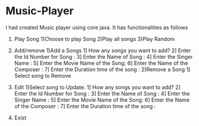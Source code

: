 # Music-Player
I had created Music player using core java.
It has functionalities as follows 

1. Play Song
   1)Choose to play Song
   2)Play all songs 
   3)Play Random
 
2. Add/remove
   1)Add a Songs 
       1] How any songs you want to add?
       2] Enter the Id Number for Song : 
       3] Enter the Name of Song :
       4] Enter the Singer Name : 
       5] Enter the Movie Name of the Song: 
       6] Enter the Name of the Composer : 
       7] Enter the Duration time of the song :
   2)Remove a Song 
      1] Select song to Remove
   
3. Edit
   1)Select song to Update.
       1] How any songs you want to add?
       2] Enter the Id Number for Song : 
       3] Enter the Name of Song :
       4] Enter the Singer Name : 
       5] Enter the Movie Name of the Song: 
       6] Enter the Name of the Composer : 
       7] Enter the Duration time of the song : 
5. Exist 

